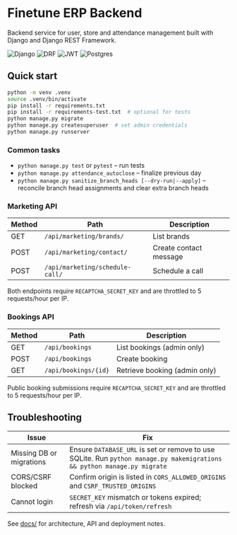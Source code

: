 # Finetune ERP Backend

Backend service for user, store and attendance management built with Django and Django REST Framework.

![Django](https://img.shields.io/badge/Django-5.2-green)
![DRF](https://img.shields.io/badge/DRF-3.16-red)
![JWT](https://img.shields.io/badge/JWT-simplejwt-blue)
![Postgres](https://img.shields.io/badge/PostgreSQL-16-blue)

## Quick start
```bash
python -m venv .venv
source .venv/bin/activate
pip install -r requirements.txt
pip install -r requirements-test.txt  # optional for tests
python manage.py migrate
python manage.py createsuperuser  # set admin credentials
python manage.py runserver
```

### Common tasks
- `python manage.py test` or `pytest` – run tests
- `python manage.py attendance_autoclose` – finalize previous day
- `python manage.py sanitize_branch_heads [--dry-run|--apply]` – reconcile branch head assignments and clear extra branch heads

### Marketing API
| Method | Path | Description |
|-------|------|-------------|
| GET | `/api/marketing/brands/` | List brands |
| POST | `/api/marketing/contact/` | Create contact message |
| POST | `/api/marketing/schedule-call/` | Schedule a call |

Both endpoints require `RECAPTCHA_SECRET_KEY` and are throttled to 5 requests/hour per IP.

### Bookings API
| Method | Path | Description |
|-------|------|-------------|
| GET | `/api/bookings` | List bookings (admin only) |
| POST | `/api/bookings` | Create booking |
| GET | `/api/bookings/{id}` | Retrieve booking (admin only) |

Public booking submissions require `RECAPTCHA_SECRET_KEY` and are throttled to 5 requests/hour per IP.

## Troubleshooting
| Issue | Fix |
|------|-----|
| Missing DB or migrations | Ensure `DATABASE_URL` is set or remove to use SQLite. Run `python manage.py makemigrations && python manage.py migrate` |
| CORS/CSRF blocked | Confirm origin is listed in `CORS_ALLOWED_ORIGINS` and `CSRF_TRUSTED_ORIGINS` |
| Cannot login | `SECRET_KEY` mismatch or tokens expired; refresh via `/api/token/refresh` |

See [docs/](docs) for architecture, API and deployment notes.
